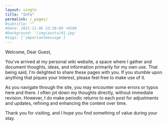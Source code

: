 ```yaml
---
layout: single
title: "Info"
permalink: /_pages/
#subtitle: ""
#date: 2021-11-06 23:38:00 +0100
#background: '/img/posts/01.jpg'
#tags: ['importantmessage']
---
```


Welcome, Dear Guest,

You've arrived at my personal wiki website, a space where I gather and document thoughts, ideas, and information primarily for my own use. That being said, I'm delighted to share these pages with you. If you stumble upon anything that piques your interest, please feel free to make use of it.

As you navigate through the site, you may encounter some errors or typos here and there. I often jot down my thoughts directly, without immediate revision. However, I do make periodic returns to each post for adjustments and updates, refining and enhancing the content over time.

Thank you for visiting, and I hope you find something of value during your stay.
